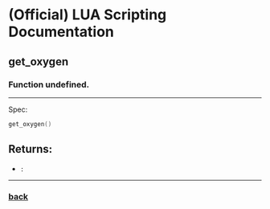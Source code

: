 
# (Official) LUA Scripting Documentation

## get_oxygen

### Function undefined.
___
Spec:
```lua
get_oxygen()
```

## Returns:
- `:` 

___
### [back](../other)
